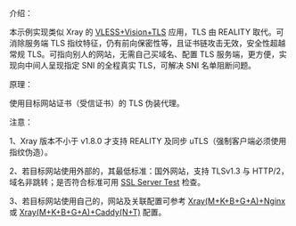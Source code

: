 介绍：

本示例实现类似 Xray 的 [VLESS+Vision+TLS](https://github.com/lxhao61/integrated-examples/tree/main/Xray(VLESS%2BVision%2BTLS)%2BCaddy) 应用，TLS 由 REALITY 取代。可消除服务端 TLS 指纹特征，仍有前向保密性等，且证书链攻击无效，安全性超越常规 TLS。可指向别人的网站，无需自己买域名、配置 TLS 服务端，更方便，实现向中间人呈现指定 SNI 的全程真实 TLS，可解决 SNI 名单阻断问题。

原理：

使用目标网站证书（受信证书）的 TLS 伪装代理。

注意：

1、Xray 版本不小于 v1.8.0 才支持 REALITY 及同步 uTLS（强制客户端必须使用指纹伪造）。

2、若目标网站使用外部的，其最低标准：国外网站，支持 TLSv1.3 与 HTTP/2，域名非跳转；是否符合标准可用 [SSL Server Test](https://www.ssllabs.com/ssltest/) 检查。

3、若目标网站使用自己的，网站及关联配置可参考 [Xray(M+K+B+G+A)+Nginx](https://github.com/lxhao61/integrated-examples/tree/new/Xray(M%2BK%2BB%2BG%2BA)%2BNginx) 或 [Xray(M+K+B+G+A)+Caddy(N+T)](https://github.com/lxhao61/integrated-examples/tree/new/Xray(M%2BK%2BB%2BG%2BA)%2BCaddy(N%2BT)) 配置。
